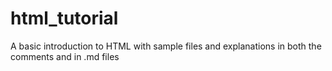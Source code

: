 # html_tutorial
A basic introduction to HTML with sample files and explanations in both the comments and in .md files
